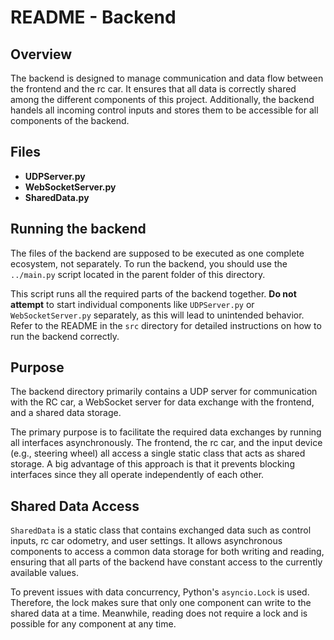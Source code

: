 # README - Backend

## Overview

The backend is designed to manage communication and data flow between the frontend and the rc car. It ensures that all data is correctly shared among the different components of this project.
Additionally, the backend handels all incoming control inputs and stores them to be accessible for all components of the backend.

## Files

- **UDPServer.py**
- **WebSocketServer.py**
- **SharedData.py**

## Running the backend

The files of the backend are supposed to be executed as one complete ecosystem, not separately.
To run the backend, you should use the `../main.py` script located in the parent folder of this directory.

This script runs all the required parts of the backend together.
**Do not attempt** to start individual components like `UDPServer.py` or `WebSocketServer.py` separately, as this will lead to unintended behavior.
Refer to the README in the `src` directory for detailed instructions on how to run the backend correctly. 

## Purpose
The backend directory primarily contains a UDP server for communication with the RC car, a WebSocket server for data exchange with the frontend, and a shared data storage.

The primary purpose is to facilitate the required data exchanges by running all interfaces asynchronously. The frontend, the rc car, and the input device (e.g., steering wheel) all access a single static class that acts as shared storage. A big advantage of this approach is that it prevents blocking interfaces since they all operate independently of each other.

## Shared Data Access

`SharedData` is a static class that contains exchanged data such as control inputs, rc car odometry, and user settings. 
It allows asynchronous components to access a common data storage for both writing and reading, ensuring that all parts of the backend have constant access to the currently available values.

To prevent issues with data concurrency, Python's `asyncio.Lock` is used. Therefore, the lock makes sure that only one component can write to the shared data at a time. Meanwhile, reading does not require a lock and is possible for any component at any time.

